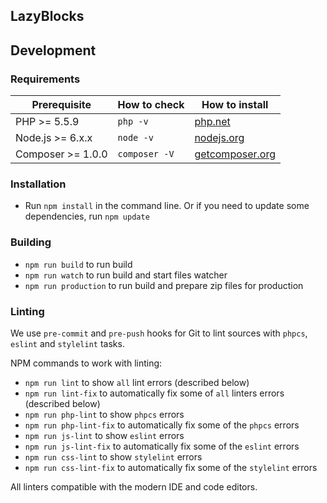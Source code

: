 ## LazyBlocks

## Development

### Requirements

| Prerequisite              | How to check  | How to install                                  |
| ------------------------- | ------------- | ----------------------------------------------- |
| PHP >= 5.5.9              | `php -v`      | [php.net](https://php.net/manual/en/install.php) |
| Node.js >= 6.x.x          | `node -v`     | [nodejs.org](https://nodejs.org/)                |
| Composer >= 1.0.0	        | `composer -V` | [getcomposer.org](https://getcomposer.org)       |

### Installation

- Run `npm install` in the command line. Or if you need to update some dependencies, run `npm update`

### Building

- `npm run build` to run build
- `npm run watch` to run build and start files watcher
- `npm run production` to run build and prepare zip files for production

### Linting

We use `pre-commit` and `pre-push` hooks for Git to lint sources with `phpcs`, `eslint` and `stylelint` tasks.

NPM commands to work with linting:

- `npm run lint` to show `all` lint errors (described below)
- `npm run lint-fix` to automatically fix some of `all` linters errors (described below)
- `npm run php-lint` to show `phpcs` errors
- `npm run php-lint-fix` to automatically fix some of the `phpcs` errors
- `npm run js-lint` to show `eslint` errors
- `npm run js-lint-fix` to automatically fix some of the `eslint` errors
- `npm run css-lint` to show `stylelint` errors
- `npm run css-lint-fix` to automatically fix some of the `stylelint` errors

All linters compatible with the modern IDE and code editors.
